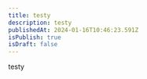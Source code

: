 ```yaml
---
title: testy
description: testy
publishedAt: 2024-01-16T10:46:23.591Z
isPublish: true
isDraft: false
---
```

testy